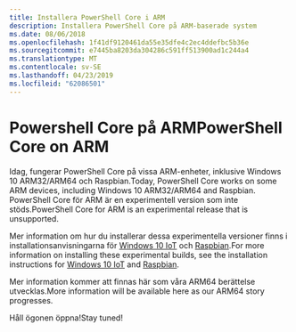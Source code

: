 ```yaml
---
title: Installera PowerShell Core i ARM
description: Installera PowerShell Core på ARM-baserade system
ms.date: 08/06/2018
ms.openlocfilehash: 1f41df9120461da55e35dfe4c2ec4ddefbc5b36e
ms.sourcegitcommit: e7445ba8203da304286c591ff513900ad1c244a4
ms.translationtype: MT
ms.contentlocale: sv-SE
ms.lasthandoff: 04/23/2019
ms.locfileid: "62086501"
---
```

# <a name="powershell-core-on-arm"></a><span data-ttu-id="12b35-103">Powershell Core på ARM</span><span class="sxs-lookup"><span data-stu-id="12b35-103">PowerShell Core on ARM</span></span>

<span data-ttu-id="12b35-104">Idag, fungerar PowerShell Core på vissa ARM-enheter, inklusive Windows 10 ARM32/ARM64 och Raspbian.</span><span class="sxs-lookup"><span data-stu-id="12b35-104">Today, PowerShell Core works on some ARM devices, including Windows 10 ARM32/ARM64 and Raspbian.</span></span>
<span data-ttu-id="12b35-105">PowerShell Core för ARM är en experimentell version som inte stöds.</span><span class="sxs-lookup"><span data-stu-id="12b35-105">PowerShell Core for ARM is an experimental release that is unsupported.</span></span>

<span data-ttu-id="12b35-106">Mer information om hur du installerar dessa experimentella versioner finns i installationsanvisningarna för [Windows 10 IoT](installing-powershell-core-on-windows.md#deploying-on-windows-iot) och [Raspbian](installing-powershell-core-on-linux.md#raspbian).</span><span class="sxs-lookup"><span data-stu-id="12b35-106">For more information on installing these experimental builds, see the installation instructions for [Windows 10 IoT](installing-powershell-core-on-windows.md#deploying-on-windows-iot) and [Raspbian](installing-powershell-core-on-linux.md#raspbian).</span></span>

<span data-ttu-id="12b35-107">Mer information kommer att finnas här som våra ARM64 berättelse utvecklas.</span><span class="sxs-lookup"><span data-stu-id="12b35-107">More information will be available here as our ARM64 story progresses.</span></span>

<span data-ttu-id="12b35-108">Håll ögonen öppna!</span><span class="sxs-lookup"><span data-stu-id="12b35-108">Stay tuned!</span></span>

